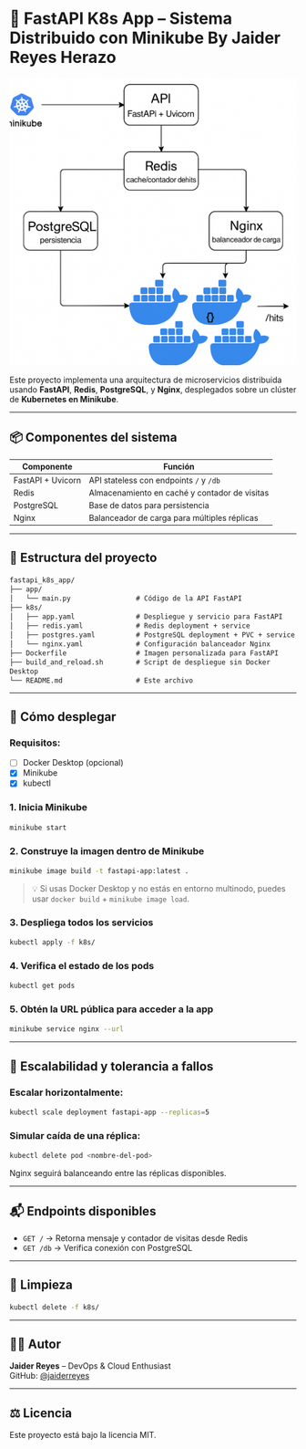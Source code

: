 # 🐳 FastAPI K8s App – Sistema Distribuido con Minikube By Jaider Reyes Herazo
![Arquitectura](./Fastapi.png)

Este proyecto implementa una arquitectura de microservicios distribuida usando **FastAPI**, **Redis**, **PostgreSQL**, y **Nginx**, desplegados sobre un clúster de **Kubernetes en Minikube**.

---

## 📦 Componentes del sistema

| Componente   | Función                                                  |
|--------------|----------------------------------------------------------|
| FastAPI + Uvicorn | API stateless con endpoints `/` y `/db`              |
| Redis        | Almacenamiento en caché y contador de visitas            |
| PostgreSQL   | Base de datos para persistencia                          |
| Nginx        | Balanceador de carga para múltiples réplicas             |

---

## 📁 Estructura del proyecto

```
fastapi_k8s_app/
├── app/
│   └── main.py                # Código de la API FastAPI
├── k8s/
│   ├── app.yaml               # Despliegue y servicio para FastAPI
│   ├── redis.yaml             # Redis deployment + service
│   ├── postgres.yaml          # PostgreSQL deployment + PVC + service
│   └── nginx.yaml             # Configuración balanceador Nginx
├── Dockerfile                 # Imagen personalizada para FastAPI
├── build_and_reload.sh        # Script de despliegue sin Docker Desktop
└── README.md                  # Este archivo
```

---

## 🚀 Cómo desplegar

### Requisitos:

- [ ] Docker Desktop (opcional)
- [x] Minikube
- [x] kubectl

### 1. Inicia Minikube

```bash
minikube start
```

### 2. Construye la imagen dentro de Minikube

```bash
minikube image build -t fastapi-app:latest .
```

> 💡 Si usas Docker Desktop y no estás en entorno multinodo, puedes usar `docker build` + `minikube image load`.

### 3. Despliega todos los servicios

```bash
kubectl apply -f k8s/
```

### 4. Verifica el estado de los pods

```bash
kubectl get pods
```

### 5. Obtén la URL pública para acceder a la app

```bash
minikube service nginx --url
```

---

## 🔄 Escalabilidad y tolerancia a fallos

### Escalar horizontalmente:

```bash
kubectl scale deployment fastapi-app --replicas=5
```

### Simular caída de una réplica:

```bash
kubectl delete pod <nombre-del-pod>
```

Nginx seguirá balanceando entre las réplicas disponibles.

---

## 📬 Endpoints disponibles

- `GET /` → Retorna mensaje y contador de visitas desde Redis
- `GET /db` → Verifica conexión con PostgreSQL

---

## 🧼 Limpieza

```bash
kubectl delete -f k8s/
```

---

## 👨‍💻 Autor

**Jaider Reyes** – DevOps & Cloud Enthusiast  
GitHub: [@jaiderreyes](https://github.com/jaiderreyes)

---

## ⚖️ Licencia

Este proyecto está bajo la licencia MIT.